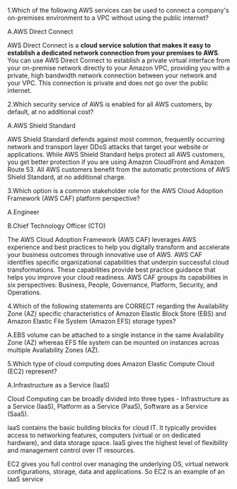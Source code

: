1.Which of the following AWS services can be used to connect a company's  
  on-premises environment to a VPC without using the public internet?

A.AWS Direct Connect

AWS Direct Connect is a **cloud service solution that makes it easy to establish a dedicated network connection from your premises to AWS**. You can use AWS Direct Connect to establish a private virtual interface from your on-premise network directly to your Amazon VPC, providing you with a private, high bandwidth network connection between your network and your VPC. This connection is private and does not go over the public internet.

2.Which security service of AWS is enabled for all AWS customers, by      
  default, at no additional cost?

A.AWS Shield Standard

AWS Shield Standard defends against most common, frequently occurring network and transport layer DDoS attacks that target your website or applications. While AWS Shield Standard helps protect all AWS customers, you get better protection if you are using Amazon CloudFront and Amazon Route 53. All AWS customers benefit from the automatic protections of AWS Shield Standard, at no additional charge.

3.Which option is a common stakeholder role for the AWS Cloud Adoption Framework (AWS CAF) platform perspective? 

A.Engineer

B.Chief Technology Officer (CTO)

The AWS Cloud Adoption Framework (AWS CAF) leverages AWS experience and best practices to help you digitally transform and accelerate your business outcomes through innovative use of AWS. AWS CAF identifies specific organizational capabilities that underpin successful cloud transformations. These capabilities provide best practice guidance that helps you improve your cloud readiness. AWS CAF groups its capabilities in six perspectives: Business, People, Governance, Platform, Security, and Operations.

4.Which of the following statements are CORRECT regarding the Availability Zone (AZ) specific characteristics of Amazon Elastic Block Store (EBS) and Amazon Elastic File System (Amazon EFS) storage types?

A.EBS volume can be attached to a single instance in the same Availability  
  Zone (AZ) whereas EFS file system can be mounted on instances across multiple Availability Zones (AZ).

5.Which type of cloud computing does Amazon Elastic Compute Cloud (EC2) represent?

A.Infrastructure as a Service (IaaS)

Cloud Computing can be broadly divided into three types - Infrastructure as a Service (IaaS), Platform as a Service (PaaS), Software as a Service (SaaS).

IaaS contains the basic building blocks for cloud IT. It typically provides access to networking features, computers (virtual or on dedicated hardware), and data storage space. IaaS gives the highest level of flexibility and management control over IT resources.

EC2 gives you full control over managing the underlying OS, virtual network configurations, storage, data and applications. So EC2 is an example of an IaaS service